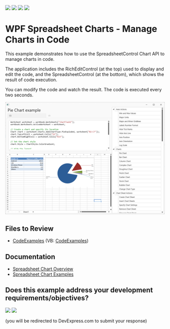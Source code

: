 <!-- default badges list -->
![](https://img.shields.io/endpoint?url=https://codecentral.devexpress.com/api/v1/VersionRange/128612800/23.1.2%2B)
[![](https://img.shields.io/badge/Open_in_DevExpress_Support_Center-FF7200?style=flat-square&logo=DevExpress&logoColor=white)](https://supportcenter.devexpress.com/ticket/details/T113198)
[![](https://img.shields.io/badge/📖_How_to_use_DevExpress_Examples-e9f6fc?style=flat-square)](https://docs.devexpress.com/GeneralInformation/403183)
[![](https://img.shields.io/badge/💬_Leave_Feedback-feecdd?style=flat-square)](#does-this-example-address-your-development-requirementsobjectives)
<!-- default badges end -->

# WPF Spreadsheet Charts - Manage Charts in Code

This example demonstrates how to use the SpreadsheetControl Chart API to manage charts in code.

The application includes the RichEditControl (at the top) used to display and edit the code, and the SpreadsheetControl (at the bottom), which shows the result of code execution.

You can modify the code and watch the result. The code is executed every two seconds.

![application](./media/image.png)

## Files to Review

* [CodeExamples](./CS/SpreadsheetWPFChartAPISamples/CodeExamples/) (VB: [CodeExamples](./VB/SpreadsheetWPFChartAPISamples/CodeExamples/))

## Documentation

* [Spreadsheet Chart Overview](https://docs.devexpress.com/WPF/16442/controls-and-libraries/spreadsheet/charts-and-graphics/charting-overview)
* [Spreadsheet Chart Examples](https://docs.devexpress.com/WPF/119713/controls-and-libraries/spreadsheet/examples/charts)
<!-- feedback -->
## Does this example address your development requirements/objectives?

[<img src="https://www.devexpress.com/support/examples/i/yes-button.svg"/>](https://www.devexpress.com/support/examples/survey.xml?utm_source=github&utm_campaign=wpf-spreadsheet-chart-api&~~~was_helpful=yes) [<img src="https://www.devexpress.com/support/examples/i/no-button.svg"/>](https://www.devexpress.com/support/examples/survey.xml?utm_source=github&utm_campaign=wpf-spreadsheet-chart-api&~~~was_helpful=no)

(you will be redirected to DevExpress.com to submit your response)
<!-- feedback end -->
